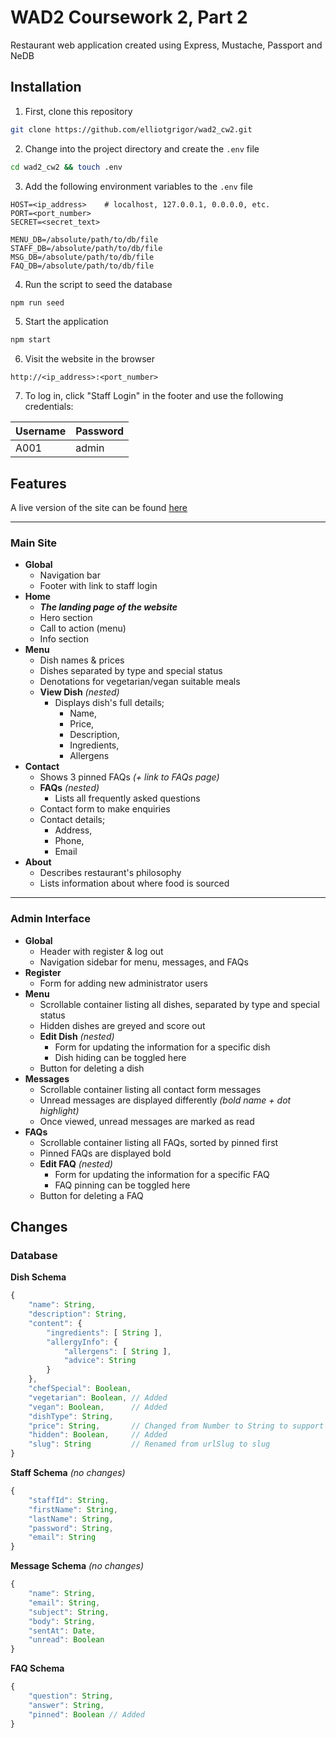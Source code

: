 # WAD2 Coursework 2, Part 2
Restaurant web application created using Express, Mustache, Passport and NeDB

## Installation
1. First, clone this repository
```bash
git clone https://github.com/elliotgrigor/wad2_cw2.git
```

2. Change into the project directory and create the `.env` file
```bash
cd wad2_cw2 && touch .env
```

3. Add the following environment variables to the `.env` file
```
HOST=<ip_address>    # localhost, 127.0.0.1, 0.0.0.0, etc.
PORT=<port_number>
SECRET=<secret_text>

MENU_DB=/absolute/path/to/db/file
STAFF_DB=/absolute/path/to/db/file
MSG_DB=/absolute/path/to/db/file
FAQ_DB=/absolute/path/to/db/file
```

4. Run the script to seed the database
```bash
npm run seed
```

5. Start the application
```bash
npm start
```

6. Visit the website in the browser
```
http://<ip_address>:<port_number>
```

7. To log in, click "Staff Login" in the footer and use the following credentials:

| Username | Password |
|----------|----------|
| A001     | admin    |

## Features

A live version of the site can be found [here](https://pingu-seafood-shack.herokuapp.com/)

---

### Main Site

- **Global**
	- Navigation bar
	- Footer with link to staff login
- **Home**
	- ***The landing page of the website***
	- Hero section
	- Call to action (menu)
	- Info section
- **Menu**
	- Dish names & prices
	- Dishes separated by type and special status
	- Denotations for vegetarian/vegan suitable meals
	- **View Dish** *(nested)*
		- Displays dish's full details;
			- Name,
			- Price,
			- Description,
			- Ingredients,
			- Allergens
- **Contact**
	- Shows 3 pinned FAQs *(+ link to FAQs page)*
	- **FAQs** *(nested)*
		- Lists all frequently asked questions
	- Contact form to make enquiries
	- Contact details;
		- Address,
		- Phone,
		- Email
- **About**
	- Describes restaurant's philosophy
	- Lists information about where food is sourced

---

### Admin Interface

- **Global**
	- Header with register & log out
	- Navigation sidebar for menu, messages, and FAQs
- **Register**
	- Form for adding new administrator users
- **Menu**
	- Scrollable container listing all dishes, separated by type and special status
	- Hidden dishes are greyed and score out
	- **Edit Dish** *(nested)*
		- Form for updating the information for a specific dish
		- Dish hiding can be toggled here
	- Button for deleting a dish
- **Messages**
	- Scrollable container listing all contact form messages
	- Unread messages are displayed differently *(bold name + dot highlight)*
	- Once viewed, unread messages are marked as read
- **FAQs**
	- Scrollable container listing all FAQs, sorted by pinned first
	- Pinned FAQs are displayed bold
	- **Edit FAQ** *(nested)*
		- Form for updating the information for a specific FAQ
		- FAQ pinning can be toggled here
	- Button for deleting a FAQ

## Changes

### Database

**Dish Schema**
```javascript
{
	"name": String,
	"description": String,
	"content": {
		"ingredients": [ String ],
		"allergyInfo": {
			"allergens": [ String ],
			"advice": String
		}
	},
	"chefSpecial": Boolean,
	"vegetarian": Boolean, // Added
	"vegan": Boolean,      // Added
	"dishType": String,
	"price": String,       // Changed from Number to String to support trailing 0s
	"hidden": Boolean,     // Added
	"slug": String         // Renamed from urlSlug to slug
}
```

**Staff Schema** *(no changes)*
```javascript
{
	"staffId": String,
	"firstName": String,
	"lastName": String,
	"password": String,
	"email": String
}
```

**Message Schema** *(no changes)*
```javascript
{
	"name": String,
	"email": String,
	"subject": String,
	"body": String,
	"sentAt": Date,
	"unread": Boolean
}
```

**FAQ Schema**
```javascript
{
	"question": String,
	"answer": String,
	"pinned": Boolean // Added
}
```
